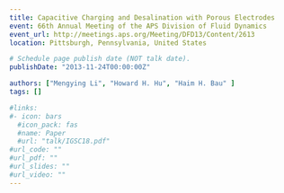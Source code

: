 ```yaml
---
title: Capacitive Charging and Desalination with Porous Electrodes
event: 66th Annual Meeting of the APS Division of Fluid Dynamics
event_url: http://meetings.aps.org/Meeting/DFD13/Content/2613
location: Pittsburgh, Pennsylvania, United States

# Schedule page publish date (NOT talk date).
publishDate: "2013-11-24T00:00:00Z"

authors: ["Mengying Li", "Howard H. Hu", "Haim H. Bau" ]
tags: []

#links:
#- icon: bars
  #icon_pack: fas
  #name: Paper
  #url: "talk/IGSC18.pdf"
#url_code: ""
#url_pdf: ""
#url_slides: ""
#url_video: ""
---
```

